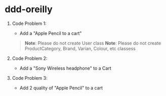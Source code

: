 # ddd-oreilly

1. Code Problem 1:
    - Add a "Apple Pencil to a cart"
    > **Note**: Please do not create User class
    > **Note**: Please do not create ProductCategory, Brand, Varian, Colour, etc classess

1. Code Problem 2:
    - Add a "Sony Wireless headphone" to a Cart

1. Code Problem 3:
    - Add 2 quality of "Apple Pencil" to a cart


